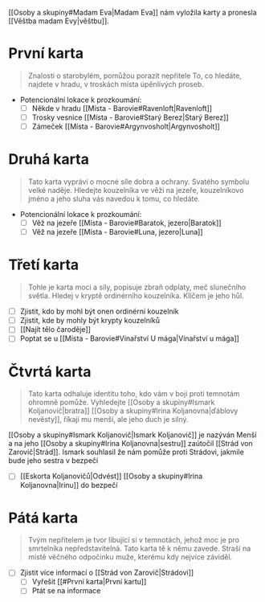 [[Osoby a skupiny#Madam Eva|Madam Eva]] nám vyložila karty a pronesla [[Věštba madam Evy|věštbu]].

# První karta
> Znalosti o starobylém, pomůžou porazit nepřítele
> To, co hledáte, najdete v hradu, v troskách místa úpěnlivých proseb.

- Potencionální lokace k prozkoumání:
	- [ ] Někde v hradu [[Místa - Barovie#Ravenloft|Ravenloft]]
	- [ ] Trosky vesnice [[Místa - Barovie#Starý Berez|Starý Berez]]
	- [ ] Zámeček [[Místa - Barovie#Argynvosholt|Argynvosholt]]
# Druhá karta
> Tato karta vypráví o mocné síle dobra a ochrany. Svatého symbolu velké naděje.
> Hledejte kouzelníka ve věži na jezeře, kouzelníkovo jméno a jeho sluha vás navedou k tomu, co hledáte.

- Potencionální lokace k prozkoumání:
	- [ ] Věž na jezeře [[Místa - Barovie#Baratok, jezero|Baratok]]
	- [ ] Věž na jezeře [[Místa - Barovie#Luna, jezero|Luna]]
# Třetí karta
> Tohle je karta moci a síly, popisuje zbraň odplaty, meč slunečního světla.
> Hledej v kryptě ordinérního kouzelníka. Klíčem je jeho hůl.

- [ ] Zjistit, kdo by mohl být onen ordinérní kouzelník
- [ ] Zjistit, kde by mohly být krypty kouzelníků
- [ ] [[Najít tělo čaroděje]]
- [ ] Poptat se u [[Místa - Barovie#Vinařství U mága|Vinařství u mága]]
# Čtvrtá karta
> Tato karta odhaluje identitu toho, kdo vám v boji proti temnotám ohromně pomůže.
> Vyhledejte [[Osoby a skupiny#Ismark Koljanovič|bratra]] [[Osoby a skupiny#Irina Koljanovna|ďáblovy nevěsty]], říkají mu menší, ale jeho duch je silný.

[[Osoby a skupiny#Ismark Koljanovič|Ismark Koljanovič]] je nazýván Menší a na jeho [[Osoby a skupiny#Irina Koljanovna|sestru]] zaútočil [[Strád von Zarovič|Strád]]. Ismark souhlasil že nám pomůže proti Strádovi, jakmile bude jeho sestra v bezpečí

- [ ] [[Eskorta Koljanovičů|Odvést]] [[Osoby a skupiny#Irina Koljanovna|Irinu]] do bezpečí 

# Pátá karta
> Tvým nepřítelem je tvor libující si v temnotách, jehož moc je pro smrtelníka nepředstavitelná. Tato karta tě k němu zavede.
> Straší na místě věčného odpočinku muže, kterému kdy nejvíce záviděl.

- [ ] Zjistit více informací o [[Strád von Zarovič|Strádovi]]
	- [ ] Vyřešit [[#První karta|První kartu]]
	- [ ] Ptát se na informace